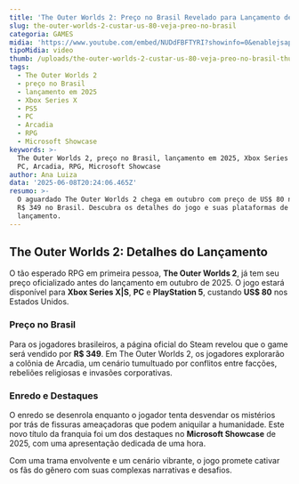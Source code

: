 ```yaml
---
title: 'The Outer Worlds 2: Preço no Brasil Revelado para Lançamento de Outubro'
slug: the-outer-worlds-2-custar-us-80-veja-preo-no-brasil
categoria: GAMES
midia: 'https://www.youtube.com/embed/NUDdFBFTYRI?showinfo=0&enablejsapi=1'
tipoMidia: video
thumb: /uploads/the-outer-worlds-2-custar-us-80-veja-preo-no-brasil-thumb.png
tags:
  - The Outer Worlds 2
  - preço no Brasil
  - lançamento em 2025
  - Xbox Series X
  - PS5
  - PC
  - Arcadia
  - RPG
  - Microsoft Showcase
keywords: >-
  The Outer Worlds 2, preço no Brasil, lançamento em 2025, Xbox Series X, PS5,
  PC, Arcadia, RPG, Microsoft Showcase
author: Ana Luiza
data: '2025-06-08T20:24:06.465Z'
resumo: >-
  O aguardado The Outer Worlds 2 chega em outubro com preço de US$ 80 nos EUA e
  R$ 349 no Brasil. Descubra os detalhes do jogo e suas plataformas de
  lançamento.
---
```


## The Outer Worlds 2: Detalhes do Lançamento

O tão esperado RPG em primeira pessoa, **The Outer Worlds 2**, já tem seu preço oficializado antes do lançamento em outubro de 2025. O jogo estará disponível para **Xbox Series X|S**, **PC** e **PlayStation 5**, custando **US$ 80** nos Estados Unidos.

### Preço no Brasil

Para os jogadores brasileiros, a página oficial do Steam revelou que o game será vendido por **R$ 349**. Em The Outer Worlds 2, os jogadores explorarão a colônia de Arcadia, um cenário tumultuado por conflitos entre facções, rebeliões religiosas e invasões corporativas.

### Enredo e Destaques

O enredo se desenrola enquanto o jogador tenta desvendar os mistérios por trás de fissuras ameaçadoras que podem aniquilar a humanidade. Este novo título da franquia foi um dos destaques no **Microsoft Showcase** de 2025, com uma apresentação dedicada de uma hora.

Com uma trama envolvente e um cenário vibrante, o jogo promete cativar os fãs do gênero com suas complexas narrativas e desafios.

